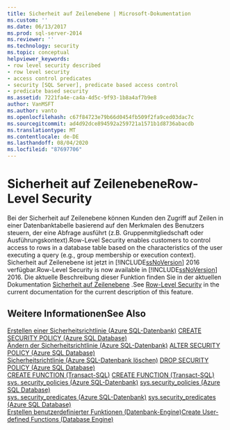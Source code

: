 ```yaml
---
title: Sicherheit auf Zeilenebene | Microsoft-Dokumentation
ms.custom: ''
ms.date: 06/13/2017
ms.prod: sql-server-2014
ms.reviewer: ''
ms.technology: security
ms.topic: conceptual
helpviewer_keywords:
- row level security described
- row level security
- access control predicates
- security [SQL Server], predicate based access control
- predicate based security
ms.assetid: 7221fa4e-ca4a-4d5c-9f93-1b8a4af7b9e8
author: VanMSFT
ms.author: vanto
ms.openlocfilehash: c67f84723e79b66d0454fb509f2fa9ced03dac7c
ms.sourcegitcommit: ad4d92dce894592a259721a1571b1d8736abacdb
ms.translationtype: MT
ms.contentlocale: de-DE
ms.lasthandoff: 08/04/2020
ms.locfileid: "87697706"
---
```

# <a name="row-level-security"></a><span data-ttu-id="cd636-102">Sicherheit auf Zeilenebene</span><span class="sxs-lookup"><span data-stu-id="cd636-102">Row-Level Security</span></span>
  <span data-ttu-id="cd636-103">Bei der Sicherheit auf Zeilenebene können Kunden den Zugriff auf Zeilen in einer Datenbanktabelle basierend auf den Merkmalen des Benutzers steuern, der eine Abfrage ausführt (z.B. Gruppenmitgliedschaft oder Ausführungskontext).</span><span class="sxs-lookup"><span data-stu-id="cd636-103">Row-Level Security enables customers to control access to rows in a database table based on the characteristics of the user executing a query (e.g., group membership or execution context).</span></span> <span data-ttu-id="cd636-104">Sicherheit auf Zeilenebene ist jetzt in [!INCLUDE[ssNoVersion](../../includes/ssnoversion-md.md)] 2016 verfügbar.</span><span class="sxs-lookup"><span data-stu-id="cd636-104">Row-Level Security is now available in [!INCLUDE[ssNoVersion](../../includes/ssnoversion-md.md)] 2016.</span></span> <span data-ttu-id="cd636-105">Die aktuelle Beschreibung dieser Funktion finden Sie in der aktuellen Dokumentation [Sicherheit auf Zeilenebene](https://msdn.microsoft.com/library/dn765131.aspx) .</span><span class="sxs-lookup"><span data-stu-id="cd636-105">See [Row-Level Security](https://msdn.microsoft.com/library/dn765131.aspx) in the current documentation for the current description of this feature.</span></span>  
  
## <a name="see-also"></a><span data-ttu-id="cd636-106">Weitere Informationen</span><span class="sxs-lookup"><span data-stu-id="cd636-106">See Also</span></span>  
 <span data-ttu-id="cd636-107">[Erstellen einer Sicherheitsrichtlinie &#40;Azure SQL-Datenbank&#41;](/sql/t-sql/statements/create-security-policy-transact-sql) </span><span class="sxs-lookup"><span data-stu-id="cd636-107">[CREATE SECURITY POLICY &#40;Azure SQL Database&#41;](/sql/t-sql/statements/create-security-policy-transact-sql) </span></span>  
 <span data-ttu-id="cd636-108">[Ändern der Sicherheitsrichtlinie &#40;Azure SQL-Datenbank&#41;](/sql/t-sql/statements/alter-security-policy-transact-sql) </span><span class="sxs-lookup"><span data-stu-id="cd636-108">[ALTER SECURITY POLICY &#40;Azure SQL Database&#41;](/sql/t-sql/statements/alter-security-policy-transact-sql) </span></span>  
 <span data-ttu-id="cd636-109">[Sicherheitsrichtlinie &#40;Azure SQL-Datenbank löschen&#41;](/sql/t-sql/statements/drop-security-policy-transact-sql) </span><span class="sxs-lookup"><span data-stu-id="cd636-109">[DROP SECURITY POLICY &#40;Azure SQL Database&#41;](/sql/t-sql/statements/drop-security-policy-transact-sql) </span></span>  
 <span data-ttu-id="cd636-110">[CREATE FUNCTION &#40;Transact-SQL&#41;](/sql/t-sql/statements/create-function-transact-sql) </span><span class="sxs-lookup"><span data-stu-id="cd636-110">[CREATE FUNCTION &#40;Transact-SQL&#41;](/sql/t-sql/statements/create-function-transact-sql) </span></span>  
 <span data-ttu-id="cd636-111">[sys. security_policies &#40;Azure SQL-Datenbank&#41;](/sql/relational-databases/system-catalog-views/sys-security-policies-transact-sql) </span><span class="sxs-lookup"><span data-stu-id="cd636-111">[sys.security_policies &#40;Azure SQL Database&#41;](/sql/relational-databases/system-catalog-views/sys-security-policies-transact-sql) </span></span>  
 <span data-ttu-id="cd636-112">[sys. security_predicates &#40;Azure SQL-Datenbank&#41;](/sql/relational-databases/system-catalog-views/sys-security-predicates-transact-sql) </span><span class="sxs-lookup"><span data-stu-id="cd636-112">[sys.security_predicates &#40;Azure SQL Database&#41;](/sql/relational-databases/system-catalog-views/sys-security-predicates-transact-sql) </span></span>  
 [<span data-ttu-id="cd636-113">Erstellen benutzerdefinierter Funktionen &#40;Datenbank-Engine&#41;</span><span class="sxs-lookup"><span data-stu-id="cd636-113">Create User-defined Functions &#40;Database Engine&#41;</span></span>](../user-defined-functions/create-user-defined-functions-database-engine.md)  
  
  
